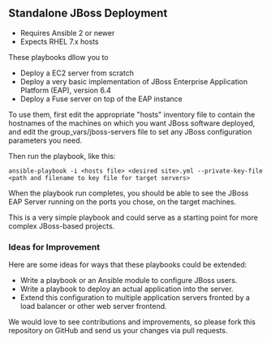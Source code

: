 ## Standalone JBoss Deployment

- Requires Ansible 2 or newer
- Expects RHEL 7.x hosts

These playbooks dllow you to 
- Deploy a EC2 server from scratch
- Deploy a very basic implementation of JBoss Enterprise Application Platform (EAP), version 6.4
- Deploy a Fuse server on top of the EAP instance

To use them, first edit the appropriate "hosts" inventory file to contain the hostnames of the machines on which you want JBoss software deployed, and edit the group_vars/jboss-servers file to set any JBoss configuration parameters you need.

Then run the playbook, like this:

	ansible-playbook -i <hosts file> <desired site>.yml --private-key-file <path and filename to key file for target servers>

When the playbook run completes, you should be able to see the JBoss EAP Server running on the ports you chose, on the target machines.

This is a very simple playbook and could serve as a starting point for more complex JBoss-based projects. 

### Ideas for Improvement

Here are some ideas for ways that these playbooks could be extended:

- Write a playbook or an Ansible module to configure JBoss users.
- Write a playbook to deploy an actual application into the server.
- Extend this configuration to multiple application servers fronted by a load
balancer or other web server frontend.

We would love to see contributions and improvements, so please fork this repository on GitHub and send us your changes via pull requests.
